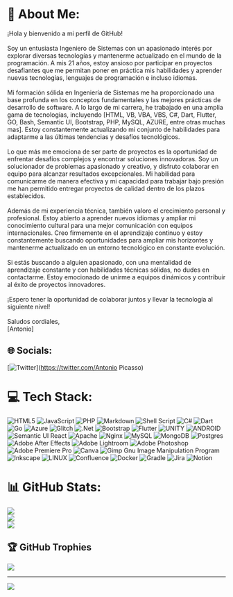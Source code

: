 # 💫 About Me:
¡Hola y bienvenido a mi perfil de GitHub!<br><br>Soy un entusiasta Ingeniero de Sistemas con un apasionado interés por explorar diversas tecnologías y mantenerme actualizado en el mundo de la programación. A mis 21 años, estoy ansioso por participar en proyectos desafiantes que me permitan poner en práctica mis habilidades y aprender nuevas tecnologías, lenguajes de programación e incluso idiomas.<br><br>Mi formación sólida en Ingeniería de Sistemas me ha proporcionado una base profunda en los conceptos fundamentales y las mejores prácticas de desarrollo de software. A lo largo de mi carrera, he trabajado en una amplia gama de tecnologías, incluyendo [HTML, VB, VBA, VBS, C#, Dart, Flutter, GO, Bash, Semantic UI, Bootstrap, PHP, MySQL, AZURE, entre otras muchas mas]. Estoy constantemente actualizando mi conjunto de habilidades para adaptarme a las últimas tendencias y desafíos tecnológicos.<br><br>Lo que más me emociona de ser parte de proyectos es la oportunidad de enfrentar desafíos complejos y encontrar soluciones innovadoras. Soy un solucionador de problemas apasionado y creativo, y disfruto colaborar en equipo para alcanzar resultados excepcionales. Mi habilidad para comunicarme de manera efectiva y mi capacidad para trabajar bajo presión me han permitido entregar proyectos de calidad dentro de los plazos establecidos.<br><br>Además de mi experiencia técnica, también valoro el crecimiento personal y profesional. Estoy abierto a aprender nuevos idiomas y ampliar mi conocimiento cultural para una mejor comunicación con equipos internacionales. Creo firmemente en el aprendizaje continuo y estoy constantemente buscando oportunidades para ampliar mis horizontes y mantenerme actualizado en un entorno tecnológico en constante evolución.<br><br>Si estás buscando a alguien apasionado, con una mentalidad de aprendizaje constante y con habilidades técnicas sólidas, no dudes en contactarme. Estoy emocionado de unirme a equipos dinámicos y contribuir al éxito de proyectos innovadores.<br><br>¡Espero tener la oportunidad de colaborar juntos y llevar la tecnología al siguiente nivel!<br><br>Saludos cordiales,<br>[Antonio]


## 🌐 Socials:
[![Twitter](https://img.shields.io/badge/Twitter-%231DA1F2.svg?logo=Twitter&logoColor=white)](https://twitter.com/Antonio Picasso) 

# 💻 Tech Stack:
![HTML5](https://img.shields.io/badge/html5-%23E34F26.svg?style=for-the-badge&logo=html5&logoColor=white) ![JavaScript](https://img.shields.io/badge/javascript-%23323330.svg?style=for-the-badge&logo=javascript&logoColor=%23F7DF1E) ![PHP](https://img.shields.io/badge/php-%23777BB4.svg?style=for-the-badge&logo=php&logoColor=white) ![Markdown](https://img.shields.io/badge/markdown-%23000000.svg?style=for-the-badge&logo=markdown&logoColor=white) ![Shell Script](https://img.shields.io/badge/shell_script-%23121011.svg?style=for-the-badge&logo=gnu-bash&logoColor=white) ![C#](https://img.shields.io/badge/c%23-%23239120.svg?style=for-the-badge&logo=c-sharp&logoColor=white) ![Dart](https://img.shields.io/badge/dart-%230175C2.svg?style=for-the-badge&logo=dart&logoColor=white) ![Go](https://img.shields.io/badge/go-%2300ADD8.svg?style=for-the-badge&logo=go&logoColor=white) ![Azure](https://img.shields.io/badge/azure-%230072C6.svg?style=for-the-badge&logo=azure-devops&logoColor=white) ![Glitch](https://img.shields.io/badge/glitch-%233333FF.svg?style=for-the-badge&logo=glitch&logoColor=white) ![.Net](https://img.shields.io/badge/.NET-5C2D91?style=for-the-badge&logo=.net&logoColor=white) ![Bootstrap](https://img.shields.io/badge/bootstrap-%23563D7C.svg?style=for-the-badge&logo=bootstrap&logoColor=white) ![Flutter](https://img.shields.io/badge/Flutter-%2302569B.svg?style=for-the-badge&logo=Flutter&logoColor=white) ![UNITY](https://img.shields.io/badge/Unity-%2320232a.svg?style=for-the-badge&logo=unity&logoColor=white) ![ANDROID](https://img.shields.io/badge/android-%2320232a.svg?style=for-the-badge&logo=android&logoColor=%a4c639) ![Semantic UI React](https://img.shields.io/badge/Semantic%20UI%20React-%2335BDB2.svg?style=for-the-badge&logo=SemanticUIReact&logoColor=white) ![Apache](https://img.shields.io/badge/apache-%23D42029.svg?style=for-the-badge&logo=apache&logoColor=white) ![Nginx](https://img.shields.io/badge/nginx-%23009639.svg?style=for-the-badge&logo=nginx&logoColor=white) ![MySQL](https://img.shields.io/badge/mysql-%2300f.svg?style=for-the-badge&logo=mysql&logoColor=white) ![MongoDB](https://img.shields.io/badge/MongoDB-%234ea94b.svg?style=for-the-badge&logo=mongodb&logoColor=white) ![Postgres](https://img.shields.io/badge/postgres-%23316192.svg?style=for-the-badge&logo=postgresql&logoColor=white) ![Adobe After Effects](https://img.shields.io/badge/Adobe%20After%20Effects-9999FF.svg?style=for-the-badge&logo=Adobe%20After%20Effects&logoColor=white) ![Adobe Lightroom](https://img.shields.io/badge/Adobe%20Lightroom-31A8FF.svg?style=for-the-badge&logo=Adobe%20Lightroom&logoColor=white) ![Adobe Photoshop](https://img.shields.io/badge/adobephotoshop-%2331A8FF.svg?style=for-the-badge&logo=adobephotoshop&logoColor=white) ![Adobe Premiere Pro](https://img.shields.io/badge/Adobe%20Premiere%20Pro-9999FF.svg?style=for-the-badge&logo=Adobe%20Premiere%20Pro&logoColor=white) ![Canva](https://img.shields.io/badge/Canva-%2300C4CC.svg?style=for-the-badge&logo=Canva&logoColor=white) ![Gimp Gnu Image Manipulation Program](https://img.shields.io/badge/Gimp-657D8B?style=for-the-badge&logo=gimp&logoColor=FFFFFF) ![Inkscape](https://img.shields.io/badge/Inkscape-e0e0e0?style=for-the-badge&logo=inkscape&logoColor=080A13) ![LINUX](https://img.shields.io/badge/Linux-FCC624?style=for-the-badge&logo=linux&logoColor=black) ![Confluence](https://img.shields.io/badge/confluence-%23172BF4.svg?style=for-the-badge&logo=confluence&logoColor=white) ![Docker](https://img.shields.io/badge/docker-%230db7ed.svg?style=for-the-badge&logo=docker&logoColor=white) ![Gradle](https://img.shields.io/badge/Gradle-02303A.svg?style=for-the-badge&logo=Gradle&logoColor=white) ![Jira](https://img.shields.io/badge/jira-%230A0FFF.svg?style=for-the-badge&logo=jira&logoColor=white) ![Notion](https://img.shields.io/badge/Notion-%23000000.svg?style=for-the-badge&logo=notion&logoColor=white)
# 📊 GitHub Stats:
![](https://github-readme-stats.vercel.app/api?username=zeroisekai&theme=blueberry&hide_border=false&include_all_commits=false&count_private=false)<br/>
![](https://github-readme-streak-stats.herokuapp.com/?user=zeroisekai&theme=blueberry&hide_border=false)<br/>
![](https://github-readme-stats.vercel.app/api/top-langs/?username=zeroisekai&theme=blueberry&hide_border=false&include_all_commits=false&count_private=false&layout=compact)

## 🏆 GitHub Trophies
![](https://github-profile-trophy.vercel.app/?username=zeroisekai&theme=gitdimmed&no-frame=false&no-bg=false&margin-w=4)

---
[![](https://visitcount.itsvg.in/api?id=zeroisekai&icon=0&color=0)](https://visitcount.itsvg.in)

<!-- Proudly created with GPRM ( https://gprm.itsvg.in ) -->
